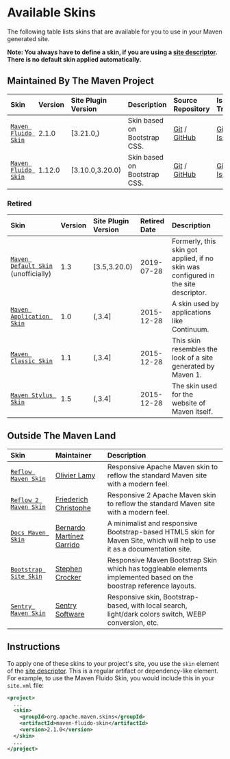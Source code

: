 <!--
Licensed to the Apache Software Foundation (ASF) under one
or more contributor license agreements.  See the NOTICE file
distributed with this work for additional information
regarding copyright ownership.  The ASF licenses this file
to you under the Apache License, Version 2.0 (the
"License"); you may not use this file except in compliance
with the License.  You may obtain a copy of the License at

http://www.apache.org/licenses/LICENSE-2.0

Unless required by applicable law or agreed to in writing,
software distributed under the License is distributed on an
"AS IS" BASIS, WITHOUT WARRANTIES OR CONDITIONS OF ANY
KIND, either express or implied.  See the License for the
specific language governing permissions and limitations
under the License.
-->

# Available Skins

The following table lists skins that are available for you to use in your Maven generated site.

**Note: You always have to define a skin, if you are using a [site descriptor](/plugins/maven-site-plugin/examples/sitedescriptor.html). There is no default skin applied automatically.**

## Maintained By The Maven Project

| **Skin**                                          | **Version** | Site Plugin Version | **Description**              | **Source Repository**                                                                                                     | **Issue Tracking**                                                  |
|:--------------------------------------------------|:------------|:--------------------|:-----------------------------|:--------------------------------------------------------------------------------------------------------------------------|:--------------------------------------------------------------------|
| [ `Maven Fluido Skin`](/skins/maven-fluido-skin/) | 2.1.0       | [3.21.0,)           | Skin based on Bootstrap CSS. | [Git](http://gitbox.apache.org/repos/asf/maven-fluido-skin.git) / [GitHub](https://github.com/apache/maven-fluido-skin/)  | [GitHub Issues](https://github.com/apache/maven-fluido-skin/issues) |
| [ `Maven Fluido Skin`](/skins/maven-fluido-skin/) | 1.12.0      | [3.10.0,3.20.0)     | Skin based on Bootstrap CSS. | [Git](http://gitbox.apache.org/repos/asf/maven-fluido-skin.git/) / [GitHub](https://github.com/apache/maven-fluido-skin/) | [GitHub Issues](https://github.com/apache/maven-fluido-skin/issues) |

### Retired

| **Skin**                                                           | **Version** | Site Plugin Version | **Retired Date** | **Description**                                                                    |
|:-------------------------------------------------------------------|:------------|:--------------------|:-----------------|:-----------------------------------------------------------------------------------|
| [ `Maven Default Skin`](/skins/maven-default-skin/) (unofficially) | 1.3         | [3.5,3.20.0)        | 2019-07-28       | Formerly, this skin got applied, if no skin was configured in the site descriptor. |
| [ `Maven Application Skin`](/skins/maven-application-skin/)        | 1.0         | (,3.4]              | 2015-12-28       | A skin used by applications like Continuum.                                        |
| [ `Maven Classic Skin`](/skins/maven-classic-skin/)                | 1.1         | (,3.4]              | 2015-12-28       | This skin resembles the look of a site generated by Maven 1.                       |
| [ `Maven Stylus Skin`](/skins/maven-stylus-skin/)                  | 1.5         | (,3.4]              | 2015-12-28       | The skin used for the website of Maven itself.                                     |

## Outside The Maven Land

| **Skin**                                                                          | **Maintainer**                                                             | **Description**                                                                                                           |
|:----------------------------------------------------------------------------------|:---------------------------------------------------------------------------|:--------------------------------------------------------------------------------------------------------------------------|
| [ `Reflow Maven Skin`](https://olamy.github.io/reflow-maven-skin/)                | [ Olivier Lamy](https://github.com/olamy)                                  | Responsive Apache Maven skin to reflow the standard Maven site with a modern feel.                                        |
| [ `Reflow 2 Maven Skin`](https://devacfr.github.io/reflow-maven-skin/)            | [ Friederich Christophe](https://github.com/devacfr)                       | Responsive 2 Apache Maven skin to reflow the standard Maven site with a modern feel.                                      |
| [ `Docs Maven Skin`](http://docs.bernardomg.com/maven/docs-maven-skin/)           | [ Bernardo Martínez Garrido](https://github.com/Bernardo-MG)               | A minimalist and responsive Bootstrap-based HTML5 skin for Maven Site, which will help to use it as a documentation site. |
| [ `Bootstrap Site Skin`](https://stevecrox.github.io/maven-site-bootstrap-skin//) | [ Stephen Crocker](https://github.com/stevecrox/maven-site-bootstrap-skin) | Responsive Maven Bootstrap Skin which has toggleable elements implemented based on the boostrap reference layouts.        |
| [ `Sentry Maven Skin`](https://sentrysoftware.org/sentry-maven-skin/)             | [ Sentry Software](https://github.com/sentrysoftware/sentry-maven-skin)    | Responsive skin, Bootstrap-based, with local search, light/dark colors switch, WEBP conversion, etc.                      |

## Instructions

To apply one of these skins to your project's site, you use the `skin` element of the [site descriptor](/plugins/maven-site-plugin/examples/sitedescriptor.html).
This is a regular artifact or dependency-like element.
For example, to use the Maven Fluido Skin, you would include this in your `site.xml` file:

```xml
<project>
  ...
  <skin>
    <groupId>org.apache.maven.skins</groupId>
    <artifactId>maven-fluido-skin</artifactId>
    <version>2.1.0</version>
  </skin>
  ...
</project>
```

